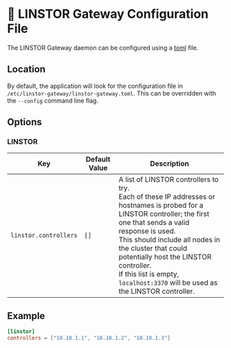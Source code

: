 # :wrench: LINSTOR Gateway Configuration File

The LINSTOR Gateway daemon can be configured using a [toml](https://toml.io) file.

## Location

By default, the application will look for the configuration file in `/etc/linstor-gateway/linstor-gateway.toml`. This
can be overridden with the `--config` command line flag.

## Options

### LINSTOR

| Key           | Default Value | Description                                                                                                                                                                                                                                              |
|---------------|---------------|----------------------------------------------------------------------------------------------------------------------------------------------------------------------------------------------------------------------------------------------------------|
| `linstor.controllers` | `[]`          | A list of LINSTOR controllers to try.<br>Each of these IP addresses or hostnames is probed for a LINSTOR controller; the first one that sends a valid response is used. <br> This should include all nodes in the cluster that could potentially host the LINSTOR controller. <br>If this list is empty, `localhost:3370` will be used as the LINSTOR controller. |

## Example

```toml
[linstor]
controllers = ["10.10.1.1", "10.10.1.2", "10.10.1.3"]
```
